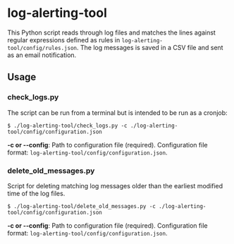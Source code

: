 # log-alerting-tool
This Python script reads through log files and matches the lines against regular expressions defined
as rules in `log-alerting-tool/config/rules.json`. The log messages is saved
in a CSV file and sent as an email notification. 


## Usage
### check_logs.py
The script can be run from a terminal but is intended to be run as a cronjob:
```
$ ./log-alerting-tool/check_logs.py -c ./log-alerting-tool/config/configuration.json
```
__-c or --config__: Path to configuration file (required).
Configuration file format: `log-alerting-tool/config/configuration.json`.

### delete_old_messages.py
Script for deleting matching log messages older than the earliest modified time of the log files.
```
$ ./log-alerting-tool/delete_old_messages.py -c ./log-alerting-tool/config/configuration.json
```
__-c or --config__: Path to configuration file (required).
Configuration file format: `log-alerting-tool/config/configuration.json`.